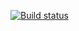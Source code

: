 [![Build status](https://ci.appveyor.com/api/projects/status/4gkw858nh2fb0c9s?svg=true)](https://ci.appveyor.com/project/RussianStupidCode/ahj-appveyor)
